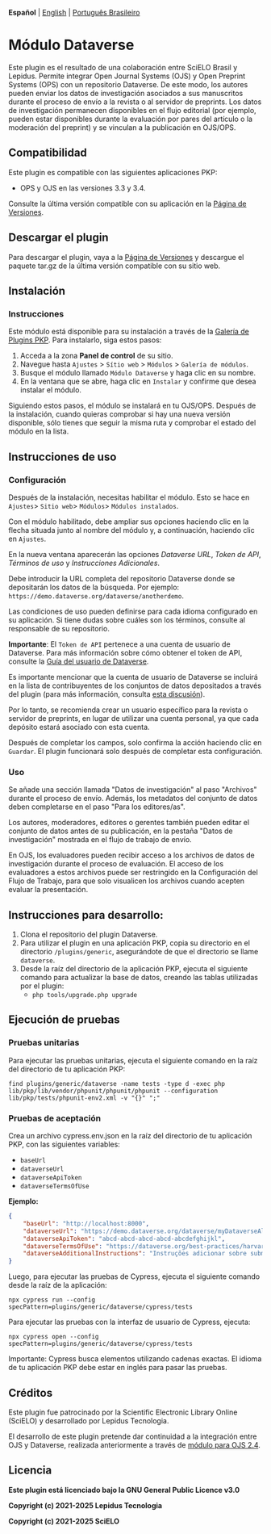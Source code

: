 **Español** | [English](/README.md) | [Português Brasileiro](/docs/README-pt_BR.md)

# Módulo Dataverse

Este plugin es el resultado de una colaboración entre SciELO Brasil y Lepidus. Permite integrar Open Journal Systems (OJS) y Open Preprint Systems (OPS) con un repositorio Dataverse.
De este modo, los autores pueden enviar los datos de investigación asociados a sus manuscritos durante el proceso de envío a la revista o al servidor de preprints. Los datos de investigación permanecen disponibles en el flujo editorial (por ejemplo, pueden estar disponibles durante la evaluación por pares del artículo o la moderación del preprint) y se vinculan a la publicación en OJS/OPS.

## Compatibilidad

Este plugin es compatible con las siguientes aplicaciones PKP:

- OPS y OJS en las versiones 3.3 y 3.4.

Consulte la última versión compatible con su aplicación en la [Página de Versiones](https://github.com/lepidus/dataversePlugin/releases).

## Descargar el plugin 

Para descargar el plugin, vaya a la [Página de Versiones](https://github.com/lepidus/dataversePlugin/releases) y descargue el paquete tar.gz de la última versión compatible con su sitio web.

## Instalación

### Instrucciones

Este módulo está disponible para su instalación a través de la [Galería de Plugins PKP](https://docs.pkp.sfu.ca/plugin-inventory/en/). Para instalarlo, siga estos pasos:

1. Acceda a la zona __Panel de control__ de su sitio.
2. Navegue hasta `Ajustes` > `Sítio web` > `Módulos` > `Galería de módulos`.
3. Busque el módulo llamado `Módulo Dataverse` y haga clic en su nombre.
4. En la ventana que se abre, haga clic en `Instalar` y confirme que desea instalar el módulo.

Siguiendo estos pasos, el módulo se instalará en tu OJS/OPS. Después de la instalación, cuando quieras comprobar si hay una nueva versión disponible, sólo tienes que seguir la misma ruta y comprobar el estado del módulo en la lista.

## Instrucciones de uso

### Configuración
Después de la instalación, necesitas habilitar el módulo. Esto se hace en `Ajustes`> `Sitio web`> `Módulos`> `Módulos instalados`.

Con el módulo habilitado, debe ampliar sus opciones haciendo clic en la flecha situada junto al nombre del módulo y, a continuación, haciendo clic en `Ajustes`.

En la nueva ventana aparecerán las opciones _Dataverse URL_, _Token de API_, _Términos de uso_ y _Instrucciones Adicionales_.

Debe introducir la URL completa del repositorio Dataverse donde se depositarán los datos de la búsqueda. Por ejemplo: `https://demo.dataverse.org/dataverse/anotherdemo`.

Las condiciones de uso pueden definirse para cada idioma configurado en su aplicación. Si tiene dudas sobre cuáles son los términos, consulte al responsable de su repositorio.

**Importante**: El `Token de API` pertenece a una cuenta de usuario de Dataverse. Para más información sobre cómo obtener el token de API, consulte la [Guía del usuario de Dataverse](https://guides.dataverse.org/en/5.13/user/account.html#api-token).

Es importante mencionar que la cuenta de usuario de Dataverse se incluirá en la lista de contribuyentes de los conjuntos de datos depositados a través del plugin (para más información, consulta [esta discusión](https://groups.google.com/g/dataverse-community/c/Oo4AUZJf4hE/m/DyVsQq9mAQAJ)).

Por lo tanto, se recomienda crear un usuario específico para la revista o servidor de preprints, en lugar de utilizar una cuenta personal, ya que cada depósito estará asociado con esta cuenta.

Después de completar los campos, solo confirma la acción haciendo clic en `Guardar`. El plugin funcionará solo después de completar esta configuración.

### Uso

Se añade una sección llamada "Datos de investigación" al paso "Archivos" durante el proceso de envío. Además, los metadatos del conjunto de datos deben completarse en el paso "Para los editores/as".

Los autores, moderadores, editores o gerentes también pueden editar el conjunto de datos antes de su publicación, en la pestaña "Datos de investigación" mostrada en el flujo de trabajo de envío.

En OJS, los evaluadores pueden recibir acceso a los archivos de datos de investigación durante el proceso de evaluación. El acceso de los evaluadores a estos archivos puede ser restringido en la Configuración del Flujo de Trabajo, para que solo visualicen los archivos cuando acepten evaluar la presentación.

## Instrucciones para desarrollo:
1. Clona el repositorio del plugin Dataverse.
2. Para utilizar el plugin en una aplicación PKP, copia su directorio en el directorio `/plugins/generic`, asegurándote de que el directorio se llame `dataverse`.
3. Desde la raíz del directorio de la aplicación PKP, ejecuta el siguiente comando para actualizar la base de datos, creando las tablas utilizadas por el plugin:
    - `php tools/upgrade.php upgrade`

## Ejecución de pruebas
### Pruebas unitarias

Para ejecutar las pruebas unitarias, ejecuta el siguiente comando en la raíz del directorio de tu aplicación PKP:

```
find plugins/generic/dataverse -name tests -type d -exec php lib/pkp/lib/vendor/phpunit/phpunit/phpunit --configuration lib/pkp/tests/phpunit-env2.xml -v "{}" ";"
```

### Pruebas de aceptación

Crea un archivo cypress.env.json en la raíz del directorio de tu aplicación PKP, con las siguientes variables:
- `baseUrl`
- `dataverseUrl`
- `dataverseApiToken`
- `dataverseTermsOfUse`

**Ejemplo:**

```json
{
    "baseUrl": "http://localhost:8000",
    "dataverseUrl": "https://demo.dataverse.org/dataverse/myDataverseAlias",
    "dataverseApiToken": "abcd-abcd-abcd-abcd-abcdefghijkl",
    "dataverseTermsOfUse": "https://dataverse.org/best-practices/harvard-dataverse-general-terms-use",
    "dataverseAdditionalInstructions": "Instruções adicionar sobre submissão de dados de pesquisa:"
}
```

Luego, para ejecutar las pruebas de Cypress, ejecuta el siguiente comando desde la raíz de la aplicación:
```
npx cypress run --config specPattern=plugins/generic/dataverse/cypress/tests
```

Para ejecutar las pruebas con la interfaz de usuario de Cypress, ejecuta:
```
npx cypress open --config specPattern=plugins/generic/dataverse/cypress/tests
```

Importante: Cypress busca elementos utilizando cadenas exactas. El idioma de tu aplicación PKP debe estar en inglés para pasar las pruebas.

## Créditos

Este plugin fue patrocinado por la Scientific Electronic Library Online (SciELO) y desarrollado por Lepidus Tecnologia.

El desarrollo de este plugin pretende dar continuidad a la integración entre OJS y Dataverse, realizada anteriormente a través de [módulo para OJS 2.4](https://github.com/asmecher/dataverse-ojs-plugin).

## Licencia

__Este plugin está licenciado bajo la GNU General Public Licence v3.0__

__Copyright (c) 2021-2025 Lepidus Tecnologia__

__Copyright (c) 2021-2025 SciELO__